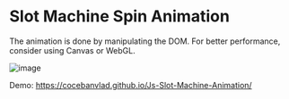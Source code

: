 # Slot Machine Spin Animation

The animation is done by manipulating the DOM. For better performance, consider using Canvas or WebGL.

![image](https://github.com/user-attachments/assets/31854160-25e4-41c1-b568-c8a3e2792dd4)

Demo:
https://cocebanvlad.github.io/Js-Slot-Machine-Animation/